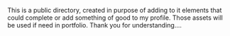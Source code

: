 This is a public directory, created in purpose of adding to it elements that could complete or add something of good to my profile.
Those assets will be used if need in portfolio.
Thank you for understanding....
